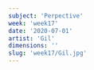 ```yaml
---
subject: 'Perpective'
week: 'week17'
date: '2020-07-01'
artist: 'Gil'
dimensions: ''
slug: 'week17/Gil.jpg'
---
```

